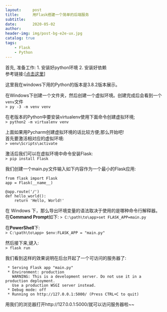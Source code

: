 ```yaml
---
layout:     post
title:      用Flask搭建一个简单的后端服务
subtitle:  
date:       2020-05-02
author:     
header-img: img/post-bg-e2e-ux.jpg
catalog: true
tags:
    - Flask
    - Python
---
```


首先, 准备工作: 1. 安装好python环境  2. 安装好依赖  
参考链接:[[点击这里](https://dormousehole.readthedocs.io/en/latest/installation.html#id2 "点击这里")]


这里我在windows下用的Python的版本是3.8.2版本展示。  

在Windows下创建一个文件夹，然后创建一个虚拟环境。创建完成后会看到一个`venv`文件  
`> py -3 -m venv venv`  

在老版本的Python中要安装virtualenv使用下面命令创建虚拟环境;  
`> python2 -m virtualenv venv`  

上面如果用Pycharm创建虚拟环境的话比较方便;那么开始吧!  
首先要激活相对应的虚拟环境:  
`> venv\Scripts\activate`  


激活后我们可以在虚拟环境中命令安装Flask:  
`> pip install Flask`  

我们创建一个main.py文件输入如下内容作为一个最小的Flask应用:  


    from flask import Flask
    app = Flask(__name__)
    
    @app.route('/')
    def hello_world():
        return 'Hello, World!'

在 Windows 下，那么导出环境变量的语法取决于使用的是哪种命令行解释器。   
在**Command Prompt**如下:
`> C:\path\to\app>set FLASK_APP=main.py`  

在**PowerShell**下:  
`> C:\path\to\app> $env:FLASK_APP = "main.py"`  

然后接下来,键入:  
`> flask run`  

我们看到这样的效果说明在后台开起了一个可访问的服务器了:  

     * Serving Flask app "main.py"
     * Environment: production
       WARNING: This is a development server. Do not use it in a production deployment.
       Use a production WSGI server instead.
     * Debug mode: off
     * Running on http://127.0.0.1:5000/ (Press CTRL+C to quit)

用我们的浏览器打开http://127.0.0.1:5000/就可以访问服务器啦~~
